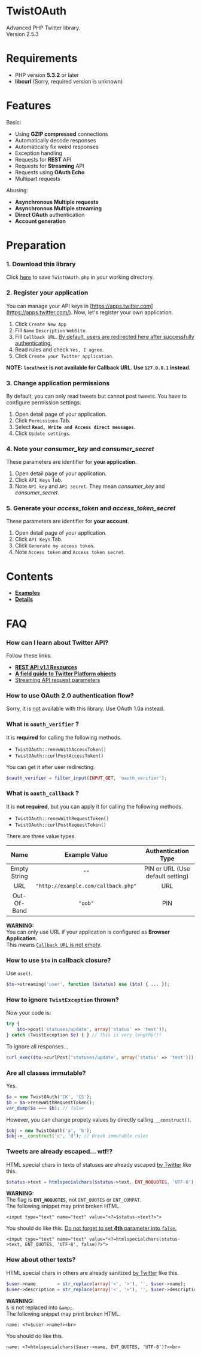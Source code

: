 TwistOAuth
==========

Advanced PHP Twitter library.  
Version 2.5.3

Requirements
============

- PHP version **5.3.2** or later
- **libcurl** (Sorry, required version is unknown)

Features
========

Basic:

- Using **GZIP compressed** connections
- Automatically decode responses
- Automatically fix weird responses
- Exception handling
- Requests for **REST** API
- Requests for **Streaming** API
- Requests using **OAuth Echo**
- Multipart requests

Abusing:

- **Asynchronous Multiple requests**
- **Asynchronous Multiple streaming**
- **Direct OAuth** authentication
- **Account generation**

Preparation
===========

### 1. Download this library

Click [here](https://github.com/Certainist/TwistOAuth/archive/master.zip) to save `TwistOAuth.php` in your working directory.

### 2. Register your application

You can manage your API keys in [https://apps.twitter.com](https://apps.twitter.com/).
Now, let's register your own application.

1. Click `Create New App`
2. Fill `Name` `Description` `WebSite`.
3. Fill `Callback URL`. <ins>By default, users are redirected here after successfully authenticating.</ins>
4. Read rules and check `Yes, I agree`.
5. Click `Create your Twitter application`.

**NOTE: `localhost` is not available for Callback URL. Use `127.0.0.1` instead.**

### 3. Change application permissions

By default, you can only read tweets but cannot post tweets.
You have to configure permission settings.

1. Open detail page of your application.
2. Click `Permissions` Tab.
3. Select **`Read, Write and Access direct messages`**.
4. Click `Update settings`.

### 4. Note your *consumer\_key* and *consumer\_secret*

These parameters are identifier for **your application**.

1. Open detail page of your application.
2. Click `API Keys` Tab.
3. Note `API key` and `API secret`. They mean *consumer\_key* and *consumer\_secret*.

### 5. Generate your *access\_token* and *access\_token\_secret*

These parameters are identifier for **your account**.

1. Open detail page of your application.
2. Click `API Keys` Tab.
3. Click `Generate my access token`.
4. Note `Access token` and `Access token secret`.

Contents
========

- **[Examples](https://github.com/Certainist/TwistOAuth/blob/master/README_EXAMPLES.md)**
- **[Details](https://github.com/Certainist/TwistOAuth/blob/master/README_DETAILS.md)**

FAQ
====

### How can I learn about Twitter API?

Follow these links.

- **[REST API v1.1 Resources](https://dev.twitter.com/docs/api/1.1)**
- **[A field guide to Twitter Platform objects](https://dev.twitter.com/docs/platform-objects)**
- [Streaming API request parameters](https://dev.twitter.com/docs/streaming-apis/parameters)

### How to use OAuth 2.0 authentication flow?

Sorry, it is <ins>not</ins> available with this library. Use OAuth 1.0a instead.

### What is `oauth_verifier` ?

It is **required** for calling the following methods.

- `TwistOAuth::renewWithAccessToken()`
- `TwistOAuth::curlPostAccessToken()`

You can get it after user redirecting.

```php
$oauth_verifier = filter_input(INPUT_GET, 'oauth_verifier');
```

### What is `oauth_callback` ?

It is **not required**, but you can apply it for calling the following methods.

- `TwistOAuth::renewWithRequestToken()`
- `TwistOAuth::curlPostRequestToken()`

There are three value types.

| Name          | Example Value                       | Authentication Type              |
| :-----------: | :---------------------------------: | :------------------------------: |
| Empty String  | `""`                                | PIN or URL (Use default setting) |
| URL           | `"http://example.com/callback.php"` | URL                              |
| Out-Of-Band   | `"oob"`                             | PIN                              |

**WARNING:**  
You can only use URL if your application is configured as **Browser Application**.  
This means <ins>`Callback URL` is not empty</ins>.

### How to use `$to` in callback closure?

Use `use()`.

```php
$to->streaming('user', function ($status) use ($to) { ... });
```

### How to ignore `TwistException` thrown?

Now your code is:

```php
try {
    $to->post('statuses/update', array('status' => 'test'));
} catch (TwistException $e) { } // This is very lengthy!!!
```

To ignore all responses...

```php
curl_exec($to->curlPost('statuses/update', array('status' => 'test'))); // Wow, cool
```

### Are all classes immutable?

Yes.

```php
$a = new TwistOAuth('CK', 'CS');
$b = $a->renewWithRequestToken();
var_dump($a === $b); // false
```

However, you can change propety values by directly calling `__construct()`.

```php
$obj = new TwistOAuth('a', 'b');
$obj->__construct('c', 'd'); // Break immutable rules
```

### Tweets are already escaped... wtf!?

HTML special chars in texts of statuses are already escaped <ins>by Twitter</ins> like this.

```php
$status->text = htmlspecialchars($status->text, ENT_NOQUOTES, 'UTF-8');
```

**WARNING:**  
The flag is **`ENT_NOQUOTES`**, not `ENT_QUOTES` or `ENT_COMPAT`.  
The following snippet may print broken HTML.

```html+php
<input type="text" name="text" value="<?=$status->text?>">
```

You should do like this. <ins>Do not forget to set **4th** parameter into `false`.</ins>

```html+php
<input type="text" name="text" value="<?=htmlspecialchars(status->text, ENT_QUOTES, 'UTF-8', false)?>">
```

### How about other texts?

HTML special chars in others are already sanitized <ins>by Twitter</ins> like this.

```php
$user->name        = str_replace(array('<', '>'), '', $user->name);
$user->description = str_replace(array('<', '>'), '', $user->description);
```

**WARNING:**  
`&` is not replaced into `&amp;`.  
The following snippet may print broken HTML.

```html+php
name: <?=$user->name?><br>
```

You should do like this.

```html+php
name: <?=htmlspecialchars($user->name, ENT_QUOTES, 'UTF-8')?><br>
```